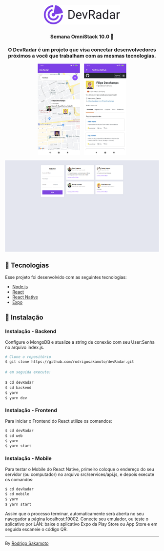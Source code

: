 <h1 align="center">
  <img src=".github/logo.svg" alt="DevRadar" width="250px"/>
</h1>

<h3 align="center">
Semana OmniStack 10.0 🚀 
</h3>

<h3 align="center">
O DevRadar é um projeto que visa conectar desenvolvedores próximos a você que trabalham com as mesmas tecnologias.
</h3>

<p align="center">
  <img src=".github/home.jpeg" alt="Mobile" border="0" height="300" style="margin-right: 10px">
  <img src=".github/profile.jpeg" alt="Mobile" border="0" height="300">
</p>

<p align="center">
  <img src=".github/devradar.png" alt="Web" border="0" height="300"/>
</p>


## 🚀 Tecnologias

Esse projeto foi desenvolvido com as seguintes tecnologias:

- [Node.js](https://nodejs.org/en/)
- [React](https://reactjs.org/)
- [React Native](https://reactnative.dev/)
- [Expo](https://expo.io/)

## 💾 Instalação

<h3> Instalação - Backend</h3>
<p>Configure o MongoDB e atualize a string de conexão com seu User:Senha no arquivo index.js.</p>

```bash
# Clone o repositório
$ git clone https://github.com/rodrigosakamoto/devRadar.git

# em seguida execute:

$ cd devRadar
$ cd backend
$ yarn
$ yarn dev
```

<h3>Instalação - Frontend</h3>
<p>Para iniciar o Frontend do React utilize os comandos:</p>

```bash
$ cd devRadar
$ cd web
$ yarn
$ yarn start
```

<h3>Instalação - Mobile</h3>
<p>Para testar o Mobile do React Native, primeiro coloque o endereço do seu servidor (ou computador) no arquivo src/services/api.js, e depois execute os comandos:</p>

```bash
$ cd devRadar
$ cd mobile
$ yarn
$ yarn start
```
<p>Assim que o processo terminar, automaticamente será aberta no seu navegador a página localhost:19002. Conecte seu emulador, ou teste o aplicativo por LAN: baixe o aplicativo Expo da Play Store ou App Store e em seguida escaneie o código QR.</p>

---
By [Rodrigo Sakamoto](https://www.linkedin.com/in/rodrigo-sakamoto/)
